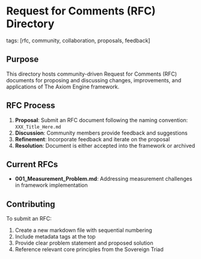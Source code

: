 # Request for Comments (RFC) Directory

tags: [rfc, community, collaboration, proposals, feedback]

## Purpose

This directory hosts community-driven Request for Comments (RFC) documents for proposing and discussing changes, improvements, and applications of The Axiom Engine framework.

## RFC Process

1. **Proposal**: Submit an RFC document following the naming convention: `XXX_Title_Here.md`
2. **Discussion**: Community members provide feedback and suggestions
3. **Refinement**: Incorporate feedback and iterate on the proposal
4. **Resolution**: Document is either accepted into the framework or archived

## Current RFCs

- **001_Measurement_Problem.md**: Addressing measurement challenges in framework implementation

## Contributing

To submit an RFC:

1. Create a new markdown file with sequential numbering
2. Include metadata tags at the top
3. Provide clear problem statement and proposed solution
4. Reference relevant core principles from the Sovereign Triad
